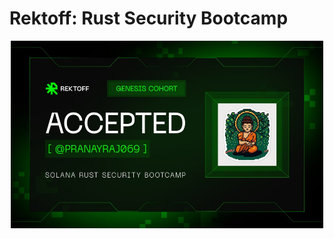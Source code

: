 # Rektoff: Rust Security Bootcamp



<div align=center>
    <img 
    src="./images/rektoff-bootcamp.jpeg" alt="Rectoff logo" 
    height = 300
    width = 500
    />
    
 </div>
